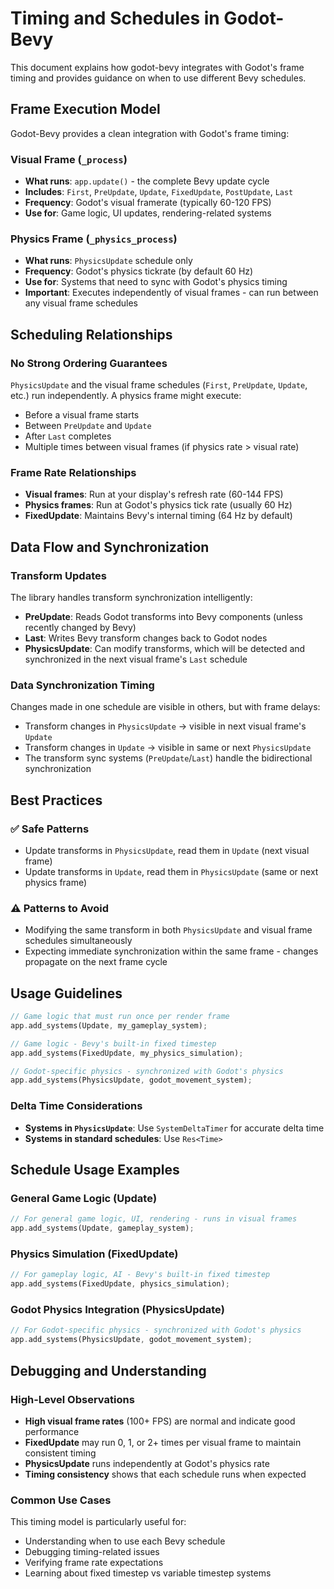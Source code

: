 # Timing and Schedules in Godot-Bevy

This document explains how godot-bevy integrates with Godot's frame timing and provides guidance on when to use different Bevy schedules.

## Frame Execution Model

Godot-Bevy provides a clean integration with Godot's frame timing:

### Visual Frame (`_process`)
- **What runs**: `app.update()` - the complete Bevy update cycle
- **Includes**: `First`, `PreUpdate`, `Update`, `FixedUpdate`, `PostUpdate`, `Last`
- **Frequency**: Godot's visual framerate (typically 60-120 FPS)
- **Use for**: Game logic, UI updates, rendering-related systems

### Physics Frame (`_physics_process`)
- **What runs**: `PhysicsUpdate` schedule only
- **Frequency**: Godot's physics tickrate (by default 60 Hz)
- **Use for**: Systems that need to sync with Godot's physics timing
- **Important**: Executes independently of visual frames - can run between any visual frame schedules

## Scheduling Relationships

### No Strong Ordering Guarantees
`PhysicsUpdate` and the visual frame schedules (`First`, `PreUpdate`, `Update`, etc.) run independently. A physics frame might execute:
- Before a visual frame starts
- Between `PreUpdate` and `Update` 
- After `Last` completes
- Multiple times between visual frames (if physics rate > visual rate)

### Frame Rate Relationships
- **Visual frames**: Run at your display's refresh rate (60-144 FPS)
- **Physics frames**: Run at Godot's physics tick rate (usually 60 Hz)
- **FixedUpdate**: Maintains Bevy's internal timing (64 Hz by default)

## Data Flow and Synchronization

### Transform Updates
The library handles transform synchronization intelligently:
- **PreUpdate**: Reads Godot transforms into Bevy components (unless recently changed by Bevy)
- **Last**: Writes Bevy transform changes back to Godot nodes
- **PhysicsUpdate**: Can modify transforms, which will be detected and synchronized in the next visual frame's `Last` schedule

### Data Synchronization Timing
Changes made in one schedule are visible in others, but with frame delays:
- Transform changes in `PhysicsUpdate` → visible in next visual frame's `Update`
- Transform changes in `Update` → visible in same or next `PhysicsUpdate`
- The transform sync systems (`PreUpdate`/`Last`) handle the bidirectional synchronization

## Best Practices

### ✅ Safe Patterns
- Update transforms in `PhysicsUpdate`, read them in `Update` (next visual frame)
- Update transforms in `Update`, read them in `PhysicsUpdate` (same or next physics frame)

### ⚠️ Patterns to Avoid
- Modifying the same transform in both `PhysicsUpdate` and visual frame schedules simultaneously
- Expecting immediate synchronization within the same frame - changes propagate on the next frame cycle

## Usage Guidelines

```rust
// Game logic that must run once per render frame
app.add_systems(Update, my_gameplay_system);

// Game logic - Bevy's built-in fixed timestep
app.add_systems(FixedUpdate, my_physics_simulation);

// Godot-specific physics - synchronized with Godot's physics
app.add_systems(PhysicsUpdate, godot_movement_system);
```

### Delta Time Considerations
- **Systems in `PhysicsUpdate`**: Use `SystemDeltaTimer` for accurate delta time
- **Systems in standard schedules**: Use `Res<Time>`

## Schedule Usage Examples

### General Game Logic (Update)
```rust
// For general game logic, UI, rendering - runs in visual frames
app.add_systems(Update, gameplay_system);
```

### Physics Simulation (FixedUpdate)
```rust
// For gameplay logic, AI - Bevy's built-in fixed timestep
app.add_systems(FixedUpdate, physics_simulation);
```

### Godot Physics Integration (PhysicsUpdate)
```rust
// For Godot-specific physics - synchronized with Godot's physics
app.add_systems(PhysicsUpdate, godot_movement_system);
```

## Debugging and Understanding

### High-Level Observations
- **High visual frame rates** (100+ FPS) are normal and indicate good performance
- **FixedUpdate** may run 0, 1, or 2+ times per visual frame to maintain consistent timing
- **PhysicsUpdate** runs independently at Godot's physics rate
- **Timing consistency** shows that each schedule runs when expected

### Common Use Cases
This timing model is particularly useful for:
- Understanding when to use each Bevy schedule
- Debugging timing-related issues
- Verifying frame rate expectations
- Learning about fixed timestep vs variable timestep systems 